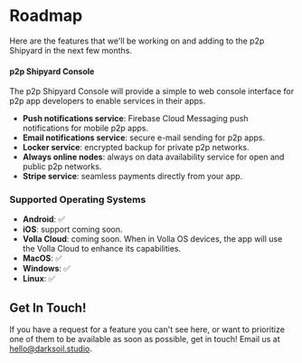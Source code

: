 # Roadmap

Here are the features that we'll be working on and adding to the p2p Shipyard in the next few months.

#### p2p Shipyard Console

The p2p Shipyard Console will provide a simple to web console interface for p2p app developers to enable services in their apps.

- **Push notifications service**: Firebase Cloud Messaging push notifications for mobile p2p apps.
- **Email notifications service**: secure e-mail sending for p2p apps.
- **Locker service**: encrypted backup for private p2p networks.
- **Always online nodes**: always on data availability service for open and public p2p networks.
- **Stripe service**: seamless payments directly from your app.

### Supported Operating Systems

- **Android**: ✅	
- **iOS**: support coming soon.
- **Volla Cloud**: coming soon. When in Volla OS devices, the app will use the Volla Cloud to enhance its capabilities.
- **MacOS**: ✅	
- **Windows**: ✅
- **Linux**: ✅	

## Get In Touch!

If you have a request for a feature you can't see here, or want to prioritize one of them to be available as soon as possible, get in touch! Email us at [hello@darksoil.studio](mailto:hello@darksoil.studio).
